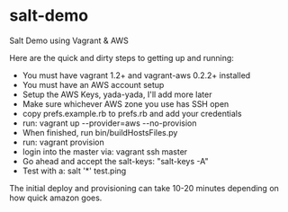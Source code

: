 salt-demo
=========

Salt Demo using Vagrant &amp; AWS

Here are the quick and dirty steps to getting up and running:

- You must have vagrant 1.2+ and vagrant-aws 0.2.2+ installed
- You must have an AWS account setup
- Setup the AWS Keys, yada-yada, I'll add more later
- Make sure whichever AWS zone you use has SSH open
- copy prefs.example.rb to prefs.rb and add your credentials
- run: vagrant up --provider=aws --no-provision
- When finished, run bin/buildHostsFiles.py
- run: vagrant provision
- login into the master via: vagrant ssh master
- Go ahead and accept the salt-keys: "salt-keys -A"
- Test with a: salt '*' test.ping

The initial deploy and provisioning can take 10-20 minutes depending on how quick amazon goes.